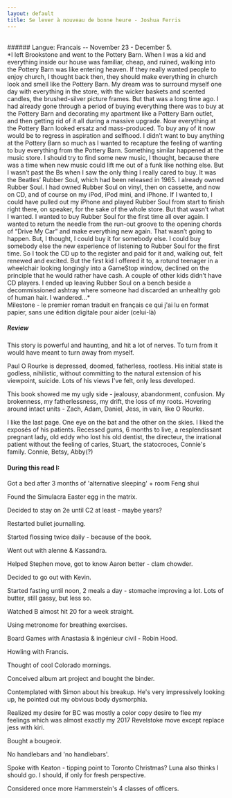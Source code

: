 ```yaml
---
layout: default
title: Se lever à nouveau de bonne heure - Joshua Ferris
---
```

<br>
###### Langue: Francais -- November 23 - December 5. 
<br>
*I left Brookstone and went to the Pottery Barn. When I was a kid and everything inside our house was familiar, cheap, and ruined, walking into the Pottery Barn was like entering heaven. If they really wanted people to enjoy church, I thought back then, they should make everything in church look and smell like the Pottery Barn. My dream was to surround myself one day with everything in the store, with the wicker baskets and scented candles, the brushed-silver picture frames. But that was a long time ago. I had already gone through a period of buying everything there was to buy at the Pottery Barn and decorating my apartment like a Pottery Barn outlet, and then getting rid of it all during a massive upgrade. Now everything at the Pottery Barn looked ersatz and mass-produced. To buy any of it now would be to regress in aspiration and selfhood. I didn’t want to buy anything at the Pottery Barn so much as I wanted to recapture the feeling of wanting to buy everything from the Pottery Barn. Something similar happened at the music store. I should try to find some new music, I thought, because there was a time when new music could lift me out of a funk like nothing else. But I wasn’t past the Bs when I saw the only thing I really cared to buy. It was the Beatles’ Rubber Soul, which had been released in 1965. I already owned Rubber Soul. I had owned Rubber Soul on vinyl, then on cassette, and now on CD, and of course on my iPod, iPod mini, and iPhone. If I wanted to, I could have pulled out my iPhone and played Rubber Soul from start to finish right there, on speaker, for the sake of the whole store. But that wasn’t what I wanted. I wanted to buy Rubber Soul for the first time all over again. I wanted to return the needle from the run-out groove to the opening chords of “Drive My Car” and make everything new again. That wasn’t going to happen. But, I thought, I could buy it for somebody else. I could buy somebody else the new experience of listening to Rubber Soul for the first time. So I took the CD up to the register and paid for it and, walking out, felt renewed and excited. But the first kid I offered it to, a rotund teenager in a wheelchair looking longingly into a GameStop window, declined on the principle that he would rather have cash. A couple of other kids didn’t have CD players. I ended up leaving Rubber Soul on a bench beside a decommissioned ashtray where someone had discarded an unhealthy gob of human hair. I wandered...*

<br>
Milestone - le premier roman traduit en français ce qui j'ai lu en format papier, sans une édition digitale pour aider (celui-là)

##### Review
This story is powerful and haunting, and hit a lot of nerves. To turn from it would have meant to turn away from myself.

Paul O Rourke is depressed, doomed, fatherless, rootless. His initial state is godless, nihilistic, without committing to the natural extension of his viewpoint, suicide. Lots of his views I've felt, only less developed.

This book showed me my ugly side - jealousy, abandonment, confusion. My brokenness, my fatherlessness, my drift, the loss of my roots. Hovering around intact units - Zach, Adam, Daniel, Jess, in vain, like O Rourke. 

I like the last page. One eye on the bat and the other on the skies. I liked the exposés of his patients. Recessed gums, 6 months to live, a resplendissant pregnant lady, old eddy who lost his old dentist, the directeur, the irrational patient without the feeling of caries, Stuart, the statocroces, Connie's family. Connie, Betsy, Abby(?)

#### During this read I:
Got a bed after 3 months of 'alternative sleeping' + room Feng shui

Found the Simulacra Easter egg in the matrix.

Decided to stay on 2e until C2 at least - maybe years?

Restarted bullet journalling.

Started flossing twice daily - because of the book.

Went out with alenne & Kassandra.

Helped Stephen move, got to know Aaron better - clam chowder.

Decided to go out with Kevin.

Started fasting until noon, 2 meals a day - stomache improving a lot. Lots of butter, still gassy, but less so.

Watched B almost hit 20 for a week straight.

Using metronome for breathing exercises.

Board Games with Anastasia & ingénieur civil - Robin Hood.

Howling with Francis.

Thought of cool Colorado mornings.

Conceived album art project and bought the binder.

Contemplated with Simon about his breakup. He's very impressively looking up, he pointed out my obvious body dysmorphia.

Realized my desire for BC was mostly a color copy desire to flee my feelings which was almost exactly my 2017 Revelstoke move except replace jess with kiri.

Bought a bougeoir.

No handlebars and 'no handlebars'.

Spoke with Keaton - tipping point to Toronto Christmas? Luna also thinks I should go. I should, if only for fresh perspective.

Considered once more Hammerstein's 4 classes of officers.
